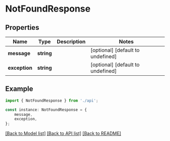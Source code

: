 # NotFoundResponse


## Properties

Name | Type | Description | Notes
------------ | ------------- | ------------- | -------------
**message** | **string** |  | [optional] [default to undefined]
**exception** | **string** |  | [optional] [default to undefined]

## Example

```typescript
import { NotFoundResponse } from './api';

const instance: NotFoundResponse = {
    message,
    exception,
};
```

[[Back to Model list]](../README.md#documentation-for-models) [[Back to API list]](../README.md#documentation-for-api-endpoints) [[Back to README]](../README.md)
